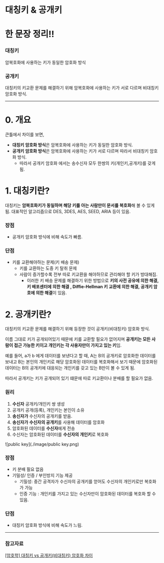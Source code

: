 # 대칭키 & 공개키

# 한 문장 정리‼️

### 대칭키

암복호화에 사용하는 키가 동일한 암호화 방식

### 공개키

대칭키의 키교환 문제를 해결하기 위해 암복호화에 사용하는 키가 서로 다르며 비대칭키 암호화 방식.

---

# 0. 개요

큰틀에서 차이를 보면, 

- **대칭키 암호화 방식**은 암복호화에 사용하는 키가 동일한 암호화 방식.
- **공개키 암호화 방식**은 암복호화에 사용하는 키가 서로 다르며 따라서 비대칭키 암호화 방식.
    - 따라서 공개키 암호화 에서는 송수신자 모두 한쌍의 키(개인키,공개키)를 갖게 됨.

# 1. 대칭키란?

대칭키는 **암복호화키가 동일하며 해당 키를 아는 사람만이 문서를 복호화**해 볼 수 있게 됨. 대표적인 알고리즘으로 DES, 3DES, AES, SEED, ARIA 등이 있음.

### 장점

- 공개키 암호화 방식에 비해 속도가 빠름.

### 단점

- 키를 교환해야하는 문제(키 배송 문제)
    - 키를 교환하는 도중 키 탈취 문제
    - 사람이 증가할수록 전부 따로 키교환을 해야하므로 관리해야 할 키가 방대해짐.
        - 이러한 키 배송 문제를 해결하기 위한 방법으로 **키의 사전 공유에 의한 해결, 키 배포센터에 의한 해결 , Diffie-Hellman 키 교환에 의한 해결, 공개키 암호에 의한 해결**이 있음.

# 2. 공개키란?

대칭키의 키교환 문제를 해결하기 위해 등장한 것이 공개키(비대칭키) 암호화 방식.

이름 그대로 키가 공개되어있기 때문에 키를 교환할 필요가 없어지며 **공개키는 모든 사람이 접근 가능한 키이고 개인키는 각 사용자만이 가지고 있는 키**임.

예를 들어, a가 b 에게 데이터를 보낸다고 할 때, A는 B의 공개키로 암호화한 데이터를 보내고 B는 본인의 개인키로 해당 암호화된 데이터를 복호화해서 보기 때문에 암호화된 데이터는 B의 공개키에 대응되는 개인키를 갖고 있는 B만이 볼 수 있게 됨.

따라서 공개키는 키가 공개되어 있기 떄문에 따로 키교환이나 분배를 할 필요가 없음.

### 원리

1. **수신자** 공개키/개인키 쌍 생성
2. 공개키 공개(등록), 개인키는 본인이 소유
3. **송신자가** 수신자의 공개키를 받음.
4. **송신자가** **수신자의 공개키**를 사용해 데이터를 암호화
5. 암호화된 데이터를 **수신자**에게 전송
6. 수신자는 암호화된 데이터를 **수신자의 개인키**로 복호화

![public key](./image/public key.png)

### 장점

- 키 분배 필요 없음
- 기밀성/ 인증 / 부인방지 기능 제공
    - 기밀성: 중간 공격자가 수신자의 공개키를 얻어도 수신자의 개인키로만 복호화가 가능
    - 인증 기능 : 개인키를 가지고 있는 수신자만이 암호화된 데이터를 복호화 할 수 있음.

### 단점

- 대칭키 암호화 방식에 비해 속도가 느림.

---

### 참고자료

[[암호학] 대칭키 vs 공개키(비대칭키) 암호화 차이](https://liveyourit.tistory.com/183)
